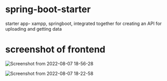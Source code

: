 # spring-boot-starter
starter app- xampp, springboot, integrated together for creating an API for uploading and getting data
# screenshot of frontend

![Screenshot from 2022-08-07 18-56-28](https://user-images.githubusercontent.com/85139394/183293063-777e16c7-1af8-4cf5-bf3d-90a4943d3839.png)

![Screenshot from 2022-08-07 18-22-58](https://user-images.githubusercontent.com/85139394/183291529-77e326e2-6a84-48ff-b87a-5a61b6d66e37.png)
